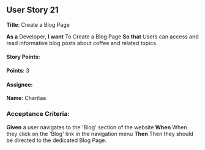 ## User Story 21 

**Title**: Create a Blog Page

**As a** Developer, 
**I want** To Create a Blog Page 
**So that** Users can access and read informative blog posts about coffee and related topics.



#### Story Points: 
**Points**: 3

#### Assignee: 

**Name**: Charitaa 

### Acceptance Criteria: 

  **Given** a user navigates to the 'Blog' section of the website
  **When** When they click on the 'Blog' link in the navigation menu
  **Then** Then they should be directed to the dedicated Blog Page.